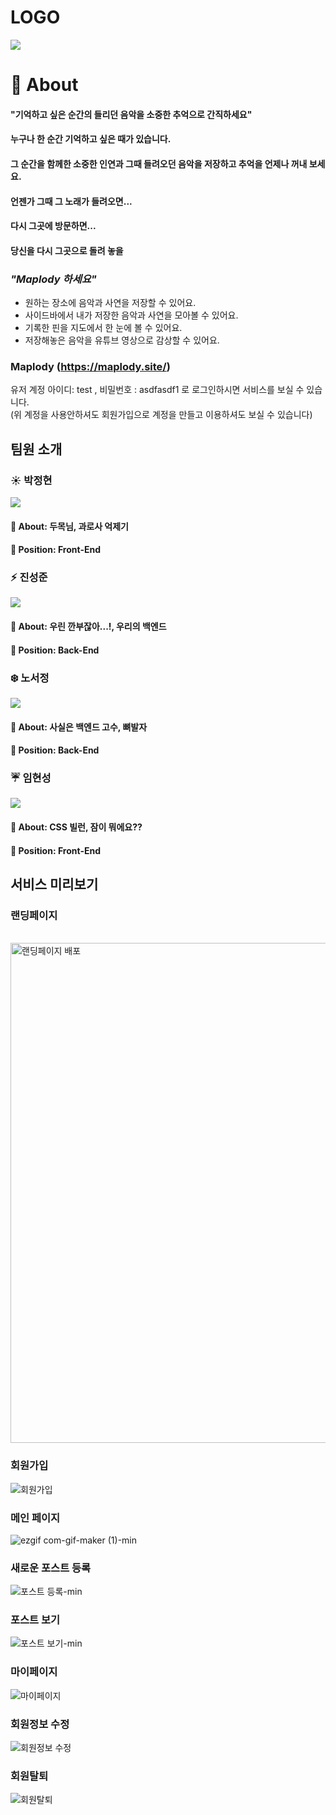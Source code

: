 # LOGO

![](https://user-images.githubusercontent.com/83294139/140943660-2a7a4fc3-7474-4052-9ab9-f68f762f92b5.png)

# 🌸 About

#### **"기억하고 싶은 순간의 들리던 음악을 소중한 추억으로 간직하세요"**

#### 누구나 한 순간 기억하고 싶은 때가 있습니다.

#### 그 순간을 함께한 소중한 인연과 그때 들려오던 음악을 저장하고 추억을 언제나 꺼내 보세요.

#### 언젠가 그때 그 노래가 들려오면...

#### 다시 그곳에 방문하면...

#### 당신을 다시 그곳으로 돌려 놓을

### _"Maplody 하세요"_

- 원하는 장소에 음악과 사연을 저장할 수 있어요.
- 사이드바에서 내가 저장한 음악과 사연을 모아볼 수 있어요.
- 기록한 핀을 지도에서 한 눈에 볼 수 있어요.
- 저장해놓은 음악을 유튜브 영상으로 감상할 수 있어요.

### Maplody (https://maplody.site/)

유저 계정 아이디: test , 비밀번호 : asdfasdf1 로 로그인하시면 서비스를 보실 수 있습니다.
<br/>(위 계정을 사용안하셔도 회원가입으로 계정을 만들고 이용하셔도 보실 수 있습니다)

## 팀원 소개

### ☀️ 박정현

[![](https://img.shields.io/badge/Github-jamiep9rk-%230099FF?style=for-the-badge&logo=github)](https://github.com/jamiep9rk)

#### 🙋 About: 두목님, 과로사 억제기

#### 🔨 Position: Front-End

### ⚡ 진성준

[![](https://img.shields.io/badge/Github-Jin--sungjun-%23AAF0D1?style=for-the-badge&logo=github)](https://github.com/Jin-sungjun)

#### 🙋 About: 우린 깐부잖아...!, 우리의 백엔드

#### 🔨 Position: Back-End

### ❄️ 노서정

[![](https://img.shields.io/badge/Github-anniemon-%23660099?style=for-the-badge&logo=github)](https://github.com/anniemon)

#### 🙋 About: 사실은 백엔드 고수, 뼈발자

#### 🔨 Position: Back-End

### ☔ 임현성

[![](https://img.shields.io/badge/Github-Hendrix1995-%23DD4A68?style=for-the-badge&logo=github)](https://github.com/Hendrix1995)

#### 🙋 About: CSS 빌런, 잠이 뭐에요??

#### 🔨 Position: Front-End

## 서비스 미리보기

### 랜딩페이지

<br/>
<img width="800" alt="랜딩페이지 배포" src="https://user-images.githubusercontent.com/83822798/142554851-47a5d8fb-e032-4eef-9ebe-b6dcc02709c5.png">

### 회원가입

![회원가입](https://user-images.githubusercontent.com/83822798/142553379-e6996042-08d5-41c7-9679-e5f43be020b9.gif)

### 메인 페이지

![ezgif com-gif-maker (1)-min](https://user-images.githubusercontent.com/83822798/142555579-c65e0757-da98-44ad-b5c8-de712aea9346.gif)

### 새로운 포스트 등록

![포스트 등록-min](https://user-images.githubusercontent.com/83822798/142553854-2fbda49e-6de2-4b54-8377-121ebcaa9259.gif)

### 포스트 보기

![포스트 보기-min](https://user-images.githubusercontent.com/83822798/142553924-aae5b834-8d86-4581-8d30-3ffd174c4401.gif)

### 마이페이지

![마이페이지](https://user-images.githubusercontent.com/83822798/142554282-dcc73830-d90c-4a2c-8297-b6a44abaa964.gif)

### 회원정보 수정

![회원정보 수정](https://user-images.githubusercontent.com/83822798/142554309-94cff342-ae6a-42d4-b83d-03de685750c6.gif)

### 회원탈퇴

![회원탈퇴](https://user-images.githubusercontent.com/83822798/142554459-781fe792-91e0-4eeb-8904-d5b5b472532e.gif)
